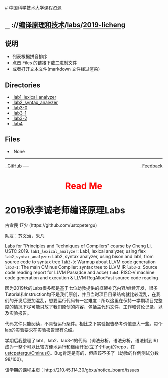 
<head>
    <meta http-equiv="content-type" content="text/html; charset=utf-8">
    <link rel="stylesheet" href="https://use.fontawesome.com/releases/v5.8.1/css/all.css" integrity="sha384-50oBUHEmvpQ+1lW4y57PTFmhCaXp0ML5d60M1M7uH2+nqUivzIebhndOJK28anvf" crossorigin="anonymous">
    <title> 中国科学技术大学课程资源</title>
</head>
# 中国科学技术大学课程资源

<div>
  <h2>
    <a href="../index.html">&nbsp;&nbsp;<i class="fas fa-backward"></i>&nbsp;</a>
    :/<a href="../../../index.html"><i class="fas fa-home"></i></a>/<a href="../../index.html">编译原理和技术</a>/<a href="../index.html">labs</a>/<a href="index.html">2019-licheng</a>
  </h2>
</div>

## 说明
- 列表根据拼音排序
- 点击 Files 的链接下载二进制文件
- 或者打开文本文件(markdown 文件经过渲染)

<h2> Directories &nbsp; <a href="http://downgit.zhoudaxiaa.com/#/home?url=https://github.com/USTC-Resource/USTC-Course/tree/master/编译原理和技术/labs/2019-licheng" style="color:red;text-decoration:underline;" target="_black"><i class="fas fa-download"></i></a></h2>

<ul><li><a href="lab1_lexical_analyzer/index.html"><i class="fas fa-folder"></i>&nbsp;lab1_lexical_analyzer</a></li>
<li><a href="lab2_syntax_analyzer/index.html"><i class="fas fa-folder"></i>&nbsp;lab2_syntax_analyzer</a></li>
<li><a href="lab3-0/index.html"><i class="fas fa-folder"></i>&nbsp;lab3-0</a></li>
<li><a href="lab3-1/index.html"><i class="fas fa-folder"></i>&nbsp;lab3-1</a></li>
<li><a href="lab3-2/index.html"><i class="fas fa-folder"></i>&nbsp;lab3-2</a></li>
<li><a href="lab4/index.html"><i class="fas fa-folder"></i>&nbsp;lab4</a></li></ul>

## Files
<ul><li><i class="fas fa-meh"></i>&nbsp;None</li></ul>

---
<div style="text-decration:underline;display:inline">
  <a href="https://github.com/USTC-Resource/USTC-Course.git" target="_blank" rel="external"><i class="fab fa-github"></i>&nbsp; GitHub</a>
  <a href="mailto:&#122;huheqin1@gmail.com?subject=反馈与建议" style="float:right" target="_blank" rel="external"><i class="fas fa-envelope"></i>&nbsp; Feedback</a>
</div>
---

<h1 style="color:red;text-align:center;">Read Me</h1>
<h1 id="2019labs">2019秋李诚老师编译原理Labs</h1>
<p>古宜民 17少 (https://github.com/ustcpetergu) </p>
<p>队友：苏文治，朱凡</p>
<p>Labs for "Principles and Techniques of Compilers" course by Cheng Li, USTC 2019. 
 <code>lab1_lexical_analyzer</code>: Lab1, lexical analyzer, using flex
 <code>lab2_syntax_analyzer</code>: Lab2, syntax analyzer, using bison and lab1, from source code to syntax tree
 <code>lab3-0</code>: Warmup about LLVM code generation
 <code>lab3-1</code>: The main CMinus Compiler: syntax tree to LLVM IR
 <code>lab3-2</code>: Source code reading report for LLVM Pass(dce and adce)
 <code>lab4</code>: RISC-V machine code generation and execution &amp; LLVM RegAllocFast source code reading</p>
<p>因为2019秋的Labs很多都是基于七位助教提供的框架补充内容/继续开发，很多Tutorial和Instruction均不是我们原创，并且当时项目目录结构就比较混乱，在我们的开发后更加混乱，想要运行代码有一定难度：所以这里在保持一学期项目完整度的情况下尽可能只放了我们原创的内容，包括主代码文件，工作和讨论记录，以及实验报告。</p>
<p>代码文件只能阅读，不具备运行条件。相比之下实验报告参考价值更大一些。每个lab的实验要求在实验报告里有总结。</p>
<p>学期后我整理了lab1、lab2、lab3-1的代码（词法分析，语法分析，语法树到IR）成为一整个可以比较方便地运行和继续开发(立了个flag)的repo，在<a href="https://github.com/ustcpetergu/CminusC">ustcpetergu/CminusC</a>。Bug肯定是有的，但应该不多了（助教的样例测试分数98/100）。</p>
<p>该学期的课程主页：http://210.45.114.30/gbxu/notice_board/issues</p>
